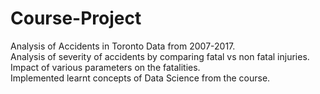 # Course-Project
Analysis of Accidents in Toronto Data from 2007-2017.</br>
Analysis of severity of accidents by comparing fatal vs non fatal injuries.</br>
Impact of various parameters on the fatalities.</br>
Implemented learnt concepts of Data Science from the course.
